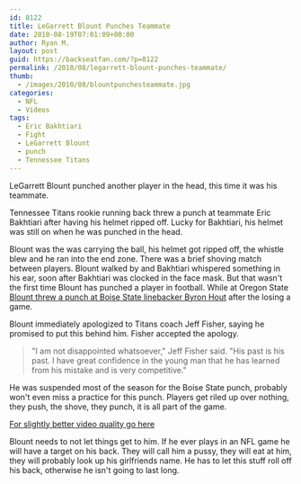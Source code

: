 ```yaml
---
id: 8122
title: LeGarrett Blount Punches Teammate
date: 2010-08-19T07:01:09+00:00
author: Ryan M.
layout: post
guid: https://backseatfan.com/?p=8122
permalink: /2010/08/legarrett-blount-punches-teammate/
thumb:
  - /images/2010/08/blountpunchesteammate.jpg
categories:
  - NFL
  - Videos
tags:
  - Eric Bakhtiari
  - Fight
  - LeGarrett Blount
  - punch
  - Tennessee Titans
---
```


<div class="entry">
  <p>
    LeGarrett Blount punched another player in the head, this time it was his teammate.
  </p>

  <p>
    Tennessee Titans rookie running back threw a punch at teammate Eric Bakhtiari after having his helmet ripped off. Lucky for Bakhtiari, his helmet was still on when he was punched in the head.
  </p>

  <p>
    Blount was the was carrying the ball, his helmet got ripped off, the whistle blew and he ran into the end zone. There was a brief shoving match between players. Blount walked by and Bakhtiari whispered something in his ear, soon after Bakhtiari was clocked in the face mask. But that wasn't the first time Blount has punched a player in football. While at Oregon State <a href="https://www.youtube.com/watch?v=PNSXleiYnw0">Blount threw a punch at Boise State linebacker Byron Hout</a> after the losing a game.
  </p>

  <p>
    Blount immediately apologized to Titans coach Jeff Fisher, saying he promised to put this behind him. Fisher accepted the apology.
  </p>

  <blockquote>
    <p>
      "I am not disappointed whatsoever," Jeff Fisher said. "His past is his past. I have great confidence in the young man that he has learned from his mistake and is very competitive."
    </p>
  </blockquote>

  <p>
    He was suspended most of the season for the Boise State punch, probably won't even miss a practice for this punch. Players get riled up over nothing, they push, the shove, they punch, it is all part of the game.
  </p>

  <p>
  </p>

  <p>
    <a href="http://kdrv.com/page/185356">For slightly better video quality go here</a>
  </p>

  <p>
    Blount needs to not let things get to him. If he ever plays in an NFL game he will have a target on his back. They will call him a pussy, they will eat at him, they will probably look up his girlfriends name. He has to let this stuff roll off his back, otherwise he isn't going to last long.
  </p>
</div>
